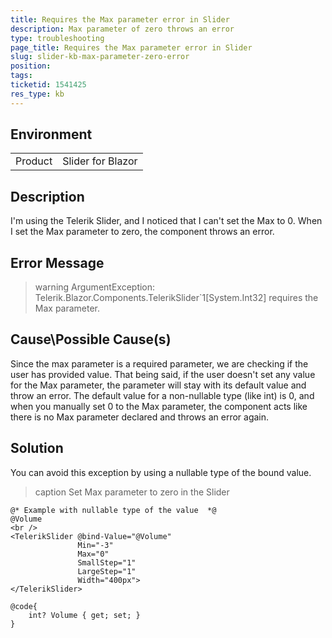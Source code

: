 ```yaml
---
title: Requires the Max parameter error in Slider
description: Max parameter of zero throws an error
type: troubleshooting
page_title: Requires the Max parameter error in Slider
slug: slider-kb-max-parameter-zero-error
position: 
tags: 
ticketid: 1541425
res_type: kb
---
```


## Environment
<table>
	<tbody>
		<tr>
			<td>Product</td>
			<td>Slider for Blazor</td>
		</tr>
	</tbody>
</table>


## Description
I'm using the Telerik Slider, and I noticed that I can't set the Max to 0. When I set the Max parameter to zero, the component throws an error.

## Error Message
>warning ArgumentException: Telerik.Blazor.Components.TelerikSlider`1[System.Int32] requires the Max parameter.

## Cause\Possible Cause(s)
Since the max parameter is a required parameter, we are checking if the user has provided value. That being said, if the user doesn't set any value for the Max parameter, the parameter will stay with its default value and throw an error. The default value for a non-nullable type (like int) is 0, and when you manually set 0 to the Max parameter, the component acts like there is no Max parameter declared and throws an error again.

## Solution
You can avoid this exception by using a nullable type of the bound value.

>caption Set Max parameter to zero in the Slider

````CSHTML
@* Example with nullable type of the value  *@
@Volume
<br />
<TelerikSlider @bind-Value="@Volume"
               Min="-3"
               Max="0"
               SmallStep="1"
               LargeStep="1"
               Width="400px">
</TelerikSlider>

@code{
    int? Volume { get; set; }
}
````

